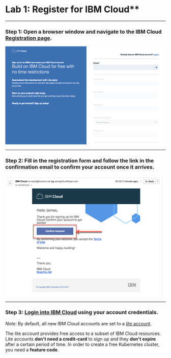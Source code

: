 # Lab 1: Register for IBM Cloud** 

---

### Step 1: Open a browser window and navigate to the IBM Cloud [Registration page](https://ibm.biz/Bd2JHx).

![Registration](../../images/registration.png)

---

### Step 2: Fill in the registration form and follow the link in the **confirmation email** to confirm your account once it arrives.

![Email Validation](../../images/email.png)

---

### Step 3: [Login into IBM Cloud](https://ibm.biz/Bd2JHx) using your account credentials.

_Note:_ By default, all new IBM Cloud accounts are set to a [lite account](https://www.ibm.com/cloud/pricing).

The lite account provides free access to a subset of IBM Cloud resources. Lite accounts **don't need a credit-card** to sign up and they **don't expire** after a certain period of time. In order to create a free Kubernetes cluster, you need a **feature code**.

